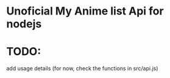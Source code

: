 # Unoficial My Anime list Api for nodejs

# TODO:
add usage details (for now, check the functions in src/api.js)
